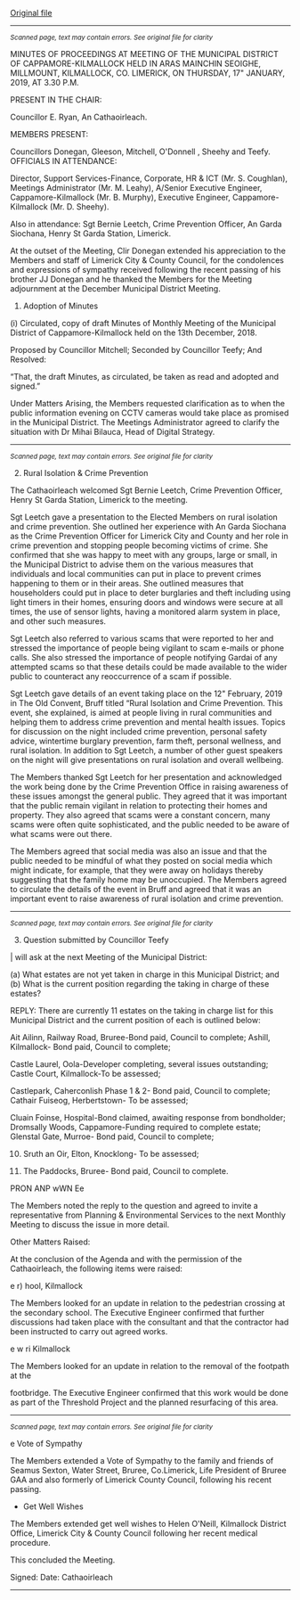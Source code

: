 [Original file](https://www.limerick.ie/sites/default/files/media/documents/2019-02/02%20Minutes%20Jan%202019%20Meeting%20Municipal%20District%20Cappamore-Kilmallock.pdf)

---
*<small>Scanned page, text may contain errors. See original file for clarity</small>*  

MINUTES OF PROCEEDINGS AT MEETING OF THE MUNICIPAL
DISTRICT OF CAPPAMORE-KILMALLOCK HELD IN ARAS MAINCHIN
SEOIGHE, MILLMOUNT, KILMALLOCK, CO. LIMERICK, ON
THURSDAY, 17" JANUARY, 2019, AT 3.30 P.M.

PRESENT IN THE CHAIR:

Councillor E. Ryan, An Cathaoirleach.

MEMBERS PRESENT:

Councillors Donegan, Gleeson, Mitchell, O'Donnell , Sheehy and Teefy.
OFFICIALS IN ATTENDANCE:

Director, Support Services-Finance, Corporate, HR & ICT (Mr. S. Coughlan), Meetings
Administrator (Mr. M. Leahy), A/Senior Executive Engineer, Cappamore-Kilmallock (Mr. B.
Murphy), Executive Engineer, Cappamore-Kilmallock (Mr. D. Sheehy).

Also in attendance: Sgt Bernie Leetch, Crime Prevention Officer, An Garda Siochana, Henry St
Garda Station, Limerick.

At the outset of the Meeting, Clir Donegan extended his appreciation to the Members and
staff of Limerick City & County Council, for the condolences and expressions of sympathy
received following the recent passing of his brother JJ Donegan and he thanked the Members
for the Meeting adjournment at the December Municipal District Meeting.

1. Adoption of Minutes

(i) Circulated, copy of draft Minutes of Monthly Meeting of the Municipal District of
Cappamore-Kilmallock held on the 13th December, 2018.

Proposed by Councillor Mitchell;
Seconded by Councillor Teefy;
And Resolved:

“That, the draft Minutes, as circulated, be taken as read and adopted and signed.”

Under Matters Arising, the Members requested clarification as to when the public
information evening on CCTV cameras would take place as promised in the Municipal District.
The Meetings Administrator agreed to clarify the situation with Dr Mihai Bilauca, Head of
Digital Strategy.


---
*<small>Scanned page, text may contain errors. See original file for clarity</small>*  

2. Rural Isolation & Crime Prevention

The Cathaoirleach welcomed Sgt Bernie Leetch, Crime Prevention Officer, Henry St Garda
Station, Limerick to the meeting.

Sgt Leetch gave a presentation to the Elected Members on rural isolation and crime
prevention. She outlined her experience with An Garda Siochana as the Crime Prevention
Officer for Limerick City and County and her role in crime prevention and stopping people
becoming victims of crime. She confirmed that she was happy to meet with any groups, large
or small, in the Municipal District to advise them on the various measures that individuals and
local communities can put in place to prevent crimes happening to them or in their areas. She
outlined measures that householders could put in place to deter burglaries and theft including
using light timers in their homes, ensuring doors and windows were secure at all times, the
use of sensor lights, having a monitored alarm system in place, and other such measures.

Sgt Leetch also referred to various scams that were reported to her and stressed the
importance of people being vigilant to scam e-mails or phone calls. She also stressed the
importance of people notifying Gardai of any attempted scams so that these details could be
made available to the wider public to counteract any reoccurrence of a scam if possible.

Sgt Leetch gave details of an event taking place on the 12" February, 2019 in The Old Convent,
Bruff titled “Rural Isolation and Crime Prevention. This event, she explained, is aimed at
people living in rural communities and helping them to address crime prevention and mental
health issues. Topics for discussion on the night included crime prevention, personal safety
advice, wintertime burglary prevention, farm theft, personal wellness, and rural isolation. In
addition to Sgt Leetch, a number of other guest speakers on the night will give presentations
on rural isolation and overall wellbeing.

The Members thanked Sgt Leetch for her presentation and acknowledged the work being
done by the Crime Prevention Office in raising awareness of these issues amongst the general
public. They agreed that it was important that the public remain vigilant in relation to
protecting their homes and property. They also agreed that scams were a constant concern,
many scams were often quite sophisticated, and the public needed to be aware of what scams
were out there.

The Members agreed that social media was also an issue and that the public needed to be
mindful of what they posted on social media which might indicate, for example, that they
were away on holidays thereby suggesting that the family home may be unoccupied. The
Members agreed to circulate the details of the event in Bruff and agreed that it was an
important event to raise awareness of rural isolation and crime prevention.


---
*<small>Scanned page, text may contain errors. See original file for clarity</small>*  

3. Question submitted by Councillor Teefy

| will ask at the next Meeting of the Municipal District:

(a) What estates are not yet taken in charge in this Municipal District; and
(b) What is the current position regarding the taking in charge of these estates?

REPLY: There are currently 11 estates on the taking in charge list for this Municipal District
and the current position of each is outlined below:

Ait Ailinn, Railway Road, Bruree-Bond paid, Council to complete;
Ashill, Kilmallock- Bond paid, Council to complete;

Castle Laurel, Oola-Developer completing, several issues outstanding;
Castle Court, Kilmallock-To be assessed;

Castlepark, Caherconlish Phase 1 & 2- Bond paid, Council to complete;
Cathair Fuiseog, Herbertstown- To be assessed;

Cluain Foinse, Hospital-Bond claimed, awaiting response from bondholder;
Dromsally Woods, Cappamore-Funding required to complete estate;
Glenstal Gate, Murroe- Bond paid, Council to complete;

10. Sruth an Oir, Elton, Knocklong- To be assessed;

11. The Paddocks, Bruree- Bond paid, Council to complete.

PRON ANP wWN Ee

The Members noted the reply to the question and agreed to invite a representative from
Planning & Environmental Services to the next Monthly Meeting to discuss the issue in more
detail.

Other Matters Raised:

At the conclusion of the Agenda and with the permission of the Cathaoirleach, the following
items were raised:

e r) hool, Kilmallock

The Members looked for an update in relation to the pedestrian crossing at the secondary
school. The Executive Engineer confirmed that further discussions had taken place with the
consultant and that the contractor had been instructed to carry out agreed works.

e w ri Kilmallock

The Members looked for an update in relation to the removal of the footpath at the

footbridge. The Executive Engineer confirmed that this work would be done as part of the
Threshold Project and the planned resurfacing of this area.


---
*<small>Scanned page, text may contain errors. See original file for clarity</small>*  

e Vote of Sympathy

The Members extended a Vote of Sympathy to the family and friends of Seamus Sexton,
Water Street, Bruree, Co.Limerick, Life President of Bruree GAA and also formerly of
Limerick County Council, following his recent passing.

* Get Well Wishes

The Members extended get well wishes to Helen O'Neill, Kilmallock District Office, Limerick
City & County Council following her recent medical procedure.

This concluded the Meeting.

Signed: Date:
Cathaoirleach


---
